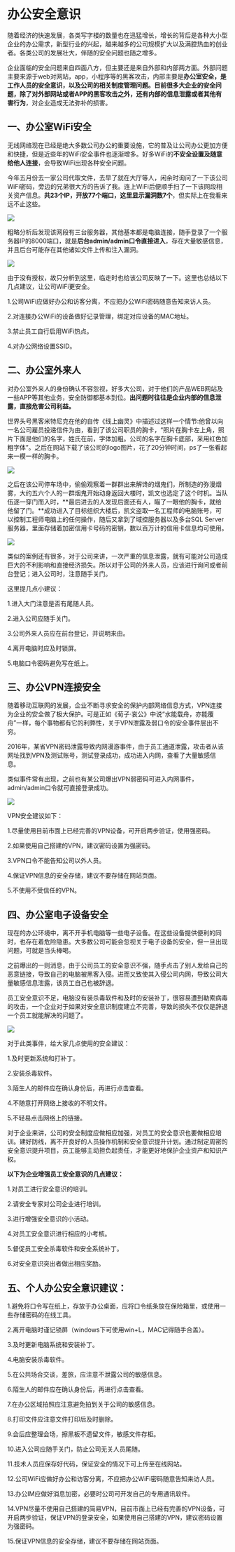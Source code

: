 # 办公安全意识

随着经济的快速发展，各类写字楼的数量也在迅猛增长，增长的背后是各种大小型企业的办公需求，新型行业的兴起，越来越多的公司规模扩大以及满腔热血的创业者。各类公司的发展壮大，伴随的安全问题也随之增多。

企业面临的安全问题来自四面八方，但主要还是来自外部和内部两方面。外部问题主要来源于web对网站，app，小程序等的黑客攻击，内部主要是**办公室安全，是工作人员的安全意识，以及公司的相关制度管理问题。**目前很多大企业的安全问题，除了对外部网站或者APP的黑客攻击之外，还有**内部的信息泄露或者其他有害行为**，对企业造成无法弥补的损害。

## 一、办公室WiFi安全

无线网络现在已经是绝大多数公司办公的重要设施，它的普及让公司办公更加方便和快捷，但是近些年的WiFi安全事件也逐渐增多。好多WiFi的**不安全设置及随意给他人连接**，会导致WiFi出现各种安全问题。

今年五月份去一家公司代取文件，去早了就在大厅等人，闲余时询问了一下该公司WiFi密码，旁边的兄弟很大方的告诉了我。连上WiFi后便顺手扫了一下该网段相关资产信息。**共23个IP，开放77个端口，这里显示漏洞数7个**，但实际上在我看来远不止这些。

![](.\WiFi扫描.png)

粗略分析后发现该网段有三台服务器，其他基本都是电脑连接，随手登录了一个服务器IP的8000端口，就是**后台admin/admin口令直接进入**，存在大量敏感信息，并且后台可能存在其他诸如文件上传和注入漏洞。

![](.\WiFi后台登录.png)

由于没有授权，故只分析到这里，临走时也给该公司反映了一下。这里也总结以下几点建议，让公司WiFi更安全。

1.公司WiFi应做好办公和访客分离，不应把办公WiFi密码随意告知来访人员。

2.对连接办公WiFi的设备做好记录管理，绑定对应设备的MAC地址。

3.禁止员工自行启用WiFi热点。

4.对办公网络设置SSID。

## 二、办公室外来人

对办公室外来人的身份确认不容忽视，好多大公司，对于他们的产品WEB网站及一些APP等其他业务，安全防御都基本到位。**出问题时往往是企业内部的信息泄露，直接危害公司利益。**

世界头号黑客米特尼克在他的自传《线上幽灵》中描述过这样一个情节:他曾以向一名公司雇员投递信件为由，看到了该公司职员的胸卡，“照片在胸卡左上角，照片下面是他们的名字，姓氏在前，字体加粗。公司的名字在胸卡底部，采用红色加粗字体”。之后在网站下载了该公司的logo图片，花了20分钟时间，ps了一张看起来一模一样的胸卡。

![](.\胸卡.jpg)

之后在该公司停车场中，偷偷观察着一群群出来解馋的烟鬼们，所制造的弥漫烟雾，大约五六个人的一群烟鬼开始动身返回大楼时，凯文也选定了这个时机。当队伍逐一穿门而入时，**最后进去的人发现后面还有人，瞄了一眼他的胸卡，就给他留了门。**成功进入了目标组织大楼后，凯文盗取一名工程师的电脑账号，可以控制工程师电脑上的任何操作，随后又拿到了域控服务器以及多台SQL Server服务器，里面存储着加密信用卡号码的密钥，数以百万计的信用卡信息均可使用。

![](.\控制电脑.jpg)

类似的案例还有很多，对于公司来讲，一次严重的信息泄露，就有可能对公司造成巨大的不利影响和直接经济损失。所以对于公司的外来人员，应该进行询问或者前台登记；进入公司时，注意随手关门。

这里提几点小建议：

1.进入大门注意是否有尾随人员。

2.进入公司应随手关门。

3.公司外来人员应在前台登记，并说明来由。

4.离开电脑时应及时锁屏。

5.电脑口令密码避免写在纸上。

## 三、办公VPN连接安全

随着移动互联网的发展，企业不断寻求安全的保护内部网络信息方式，VPN连接为企业的安全做了极大保护。可是正如《荀子·哀公》中说“水能载舟，亦能覆舟”一样，每个事物都有它的利弊性，关于VPN泄露及弱口令的安全事件层出不穷。

2016年，某省VPN密码泄露导致内网漫游事件，由于员工通道泄露，攻击者从该网址找到VPN及测试账号，测试登录成功，成功进入内网，查看了大量敏感信息。

类似事件常有出现，之前也有某公司爆出VPN弱密码可进入内网事件，admin/admin口令就可直接登录成功。

![](.\vpn登录.png)



VPN安全建议如下：

1.尽量使用目前市面上已经完善的VPN设备，可开启两步验证，使用强密码。

2.如果使用自己搭建的VPN，建议密码设置为强密码。

3.VPN口令不能告知公司以外人员。

4.保证VPN信息的安全存储，建议不要存储在网站页面。

5.不使用不受信任的VPN。

## 四、办公室电子设备安全

现在的办公环境中，离不开手机电脑等一些电子设备。在这些设备提供便利的同时，也存在着危险隐患。大多数公司可能会忽视关于电子设备的安全，但一旦出现问题，可就是当头棒喝。

之前爆出的一则消息，由于公司员工的安全意识不强，随手点击了别人发给自己的恶意链接，导致自己的电脑被黑客入侵。进而又致使其入侵公司内网，导致公司大量敏感信息泄露，该员工自己也被辞退。

员工安全意识不足，电脑没有装杀毒软件和及时的安装补丁，很容易遭到勒索病毒的攻击，一个企业对于如果对安全意识制度建立不完善，导致的损失不仅仅是辞退一个员工就能解决的问题了。

![](.\公司电脑入侵.png)

对于此类事件，给大家几点使用的安全建议：

1.及时更新系统和打补丁。

2.安装杀毒软件。

3.陌生人的邮件应在确认身份后，再进行点击查看。

4.不随意打开网络上接收的不明文件。

5.不轻易点击网络上的链接。



对于企业来讲，公司的安全制度应做相应加强，对员工的安全意识也要做相应培训。建好防线，离不开良好的人员操作机制和安全意识提升计划。通过制定周密的安全意识提升项目，员工能够主动担负起责任，才能更好地保护企业资产和知识产权。

**以下为企业增强员工安全意识的几点建议：**

1.对员工进行安全意识的培训。

2.请安全专家对公司企业进行培训。

3.进行增强安全意识的小活动。

4.对员工安全意识进行相应的小考核。

5.督促员工安全杀毒软件和安全系统补丁。

6.对安全意识突出者做出相应奖励。

## 五、个人办公安全意识建议：

1.避免将口令写在纸上，存放于办公桌面，应将口令纸条放在保险箱里，或使用一些存储密码的在线工具。

2.离开电脑时谨记锁屏（windows下可使用win+L，MAC记得随手合盖）。

3.及时更新电脑系统和安装补丁。

4.电脑安装杀毒软件。

5.在公共场合交谈，差旅，应注意不泄露公司的敏感信息。

6.陌生人的邮件应在确认身份后，再进行点击查看。

7.在办公区域拍照应注意避免拍到关于公司的敏感信息。

8.打印文件应注意文件打印后及时删除。

9.会后应整理会场，擦黑板不遗留文件，敏感文件存柜。

10.进入公司应随手关门，防止公司无关人员尾随。

11.技术人员应保存好代码，保证安全的情况下可上传至在线网站。

12.公司WiFi应做好办公和访客分离，不应把办公WiFi密码随意告知来访人员。

13.办公IM应做好消息加密，必要时公司可开发自己的专用通讯软件。

14.VPN尽量不使用自己搭建的简易VPN，目前市面上已经有完善的VPN设备，可开启两步验证，保证VPN的登录安全，如果使用自己搭建的VPN，建议密码设置为强密码。

15.保证VPN信息的安全存储，建议不要存储在网站页面。